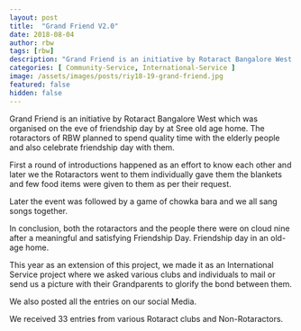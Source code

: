 ```yaml
---
layout: post
title:  "Grand Friend V2.0"
date: 2018-08-04
author: rbw
tags: [rbw]
description: "Grand Friend is an initiative by Rotaract Bangalore West which was organised on the eve of friendship day by at Sree old age home. The rotaractors of RBW planned to spend quality time with the elderly people and also celebrate friendship day with them."
categories: [ Community-Service, International-Service ]
image: /assets/images/posts/riy18-19-grand-friend.jpg
featured: false
hidden: false
---
```


Grand Friend is an initiative by Rotaract Bangalore West which was organised on the eve of friendship day by at Sree old age home. The rotaractors of RBW planned to spend quality time with the elderly people and also celebrate friendship day with them.

First a round of introductions happened as an effort to know each other and later we the Rotaractors went to them individually gave them the blankets and few food items were given to them as per their request.

Later the event was followed by a game of chowka bara and we all sang songs together.

In conclusion, both the rotaractors and the people there were on cloud nine after a meaningful and satisfying Friendship Day.
Friendship day in an old-age home.

This year as an extension of this project, we made it as an International Service project where we asked various clubs and individuals to mail or send us a picture with their Grandparents to glorify the bond between them.

We also posted all the entries on our social Media.

We received 33 entries from various Rotaract clubs and Non-Rotaractors.